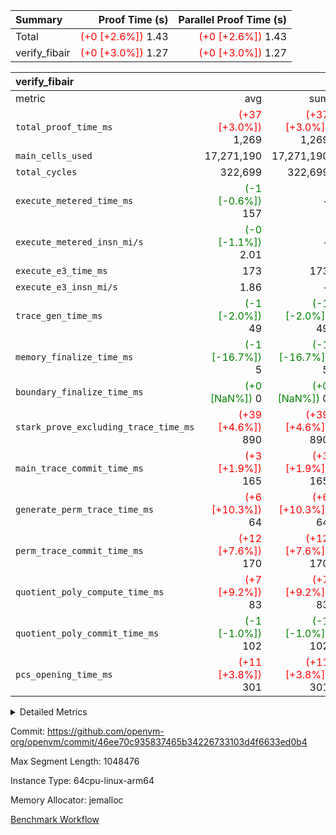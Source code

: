 | Summary | Proof Time (s) | Parallel Proof Time (s) |
|:---|---:|---:|
| Total | <span style='color: red'>(+0 [+2.6%])</span> 1.43 | <span style='color: red'>(+0 [+2.6%])</span> 1.43 |
| verify_fibair | <span style='color: red'>(+0 [+3.0%])</span> 1.27 | <span style='color: red'>(+0 [+3.0%])</span> 1.27 |


| verify_fibair |||||
|:---|---:|---:|---:|---:|
|metric|avg|sum|max|min|
| `total_proof_time_ms ` | <span style='color: red'>(+37 [+3.0%])</span> 1,269 | <span style='color: red'>(+37 [+3.0%])</span> 1,269 | <span style='color: red'>(+37 [+3.0%])</span> 1,269 | <span style='color: red'>(+37 [+3.0%])</span> 1,269 |
| `main_cells_used     ` |  17,271,190 |  17,271,190 |  17,271,190 |  17,271,190 |
| `total_cycles        ` |  322,699 |  322,699 |  322,699 |  322,699 |
| `execute_metered_time_ms` | <span style='color: green'>(-1 [-0.6%])</span> 157 | -          | -          | -          |
| `execute_metered_insn_mi/s` | <span style='color: green'>(-0 [-1.1%])</span> 2.01 | -          | <span style='color: green'>(-0 [-1.1%])</span> 2.01 | <span style='color: green'>(-0 [-1.1%])</span> 2.01 |
| `execute_e3_time_ms  ` |  173 |  173 |  173 |  173 |
| `execute_e3_insn_mi/s` |  1.86 | -          |  1.86 |  1.86 |
| `trace_gen_time_ms   ` | <span style='color: green'>(-1 [-2.0%])</span> 49 | <span style='color: green'>(-1 [-2.0%])</span> 49 | <span style='color: green'>(-1 [-2.0%])</span> 49 | <span style='color: green'>(-1 [-2.0%])</span> 49 |
| `memory_finalize_time_ms` | <span style='color: green'>(-1 [-16.7%])</span> 5 | <span style='color: green'>(-1 [-16.7%])</span> 5 | <span style='color: green'>(-1 [-16.7%])</span> 5 | <span style='color: green'>(-1 [-16.7%])</span> 5 |
| `boundary_finalize_time_ms` | <span style='color: green'>(+0 [NaN%])</span> 0 | <span style='color: green'>(+0 [NaN%])</span> 0 | <span style='color: green'>(+0 [NaN%])</span> 0 | <span style='color: green'>(+0 [NaN%])</span> 0 |
| `stark_prove_excluding_trace_time_ms` | <span style='color: red'>(+39 [+4.6%])</span> 890 | <span style='color: red'>(+39 [+4.6%])</span> 890 | <span style='color: red'>(+39 [+4.6%])</span> 890 | <span style='color: red'>(+39 [+4.6%])</span> 890 |
| `main_trace_commit_time_ms` | <span style='color: red'>(+3 [+1.9%])</span> 165 | <span style='color: red'>(+3 [+1.9%])</span> 165 | <span style='color: red'>(+3 [+1.9%])</span> 165 | <span style='color: red'>(+3 [+1.9%])</span> 165 |
| `generate_perm_trace_time_ms` | <span style='color: red'>(+6 [+10.3%])</span> 64 | <span style='color: red'>(+6 [+10.3%])</span> 64 | <span style='color: red'>(+6 [+10.3%])</span> 64 | <span style='color: red'>(+6 [+10.3%])</span> 64 |
| `perm_trace_commit_time_ms` | <span style='color: red'>(+12 [+7.6%])</span> 170 | <span style='color: red'>(+12 [+7.6%])</span> 170 | <span style='color: red'>(+12 [+7.6%])</span> 170 | <span style='color: red'>(+12 [+7.6%])</span> 170 |
| `quotient_poly_compute_time_ms` | <span style='color: red'>(+7 [+9.2%])</span> 83 | <span style='color: red'>(+7 [+9.2%])</span> 83 | <span style='color: red'>(+7 [+9.2%])</span> 83 | <span style='color: red'>(+7 [+9.2%])</span> 83 |
| `quotient_poly_commit_time_ms` | <span style='color: green'>(-1 [-1.0%])</span> 102 | <span style='color: green'>(-1 [-1.0%])</span> 102 | <span style='color: green'>(-1 [-1.0%])</span> 102 | <span style='color: green'>(-1 [-1.0%])</span> 102 |
| `pcs_opening_time_ms ` | <span style='color: red'>(+11 [+3.8%])</span> 301 | <span style='color: red'>(+11 [+3.8%])</span> 301 | <span style='color: red'>(+11 [+3.8%])</span> 301 | <span style='color: red'>(+11 [+3.8%])</span> 301 |



<details>
<summary>Detailed Metrics</summary>

|  | verify_program_compile_ms | total_cells | stark_prove_excluding_trace_time_ms | quotient_poly_compute_time_ms | quotient_poly_commit_time_ms | perm_trace_commit_time_ms | pcs_opening_time_ms | main_trace_commit_time_ms | app proof_time_ms |
| --- | --- | --- | --- | --- | --- | --- | --- | --- |
|  | 7 | 65,536 | 36 | 1 | 5 | 0 | 22 | 6 | 1,280 | 

| air_name | rows | quotient_deg | main_cols | interactions | constraints | cells |
| --- | --- | --- | --- | --- | --- | --- |
| AccessAdapterAir<2> |  | 2 |  | 5 | 12 |  | 
| AccessAdapterAir<4> |  | 2 |  | 5 | 12 |  | 
| AccessAdapterAir<8> |  | 2 |  | 5 | 12 |  | 
| FibonacciAir | 32,768 | 1 | 2 |  | 5 | 65,536 | 
| FriReducedOpeningAir |  | 2 |  | 39 | 71 |  | 
| JalRangeCheckAir |  | 2 |  | 9 | 14 |  | 
| NativePoseidon2Air<BabyBearParameters>, 1> |  | 2 |  | 136 | 572 |  | 
| PhantomAir |  | 2 |  | 3 | 5 |  | 
| ProgramAir |  | 1 |  | 1 | 4 |  | 
| VariableRangeCheckerAir |  | 1 |  | 1 | 4 |  | 
| VmAirWrapper<AluNativeAdapterAir, FieldArithmeticCoreAir> |  | 2 |  | 15 | 27 |  | 
| VmAirWrapper<BranchNativeAdapterAir, BranchEqualCoreAir<1> |  | 2 |  | 11 | 25 |  | 
| VmAirWrapper<NativeAdapterAir<2, 0>, PublicValuesCoreAir> |  | 2 |  | 11 | 29 |  | 
| VmAirWrapper<NativeLoadStoreAdapterAir<1>, NativeLoadStoreCoreAir<1> |  | 2 |  | 15 | 20 |  | 
| VmAirWrapper<NativeLoadStoreAdapterAir<4>, NativeLoadStoreCoreAir<4> |  | 2 |  | 15 | 20 |  | 
| VmAirWrapper<NativeVectorizedAdapterAir<4>, FieldExtensionCoreAir> |  | 2 |  | 15 | 27 |  | 
| VmConnectorAir |  | 2 |  | 5 | 11 |  | 
| VolatileBoundaryAir |  | 2 |  | 7 | 19 |  | 

| group | trace_gen_time_ms | total_proof_time_ms | total_cycles | total_cells | stark_prove_excluding_trace_time_ms | quotient_poly_compute_time_ms | quotient_poly_commit_time_ms | perm_trace_commit_time_ms | pcs_opening_time_ms | memory_finalize_time_ms | main_trace_commit_time_ms | main_cells_used | insns | generate_perm_trace_time_ms | fri.log_blowup | execute_metered_time_ms | execute_metered_insn_mi/s | execute_e3_time_ms | execute_e3_insn_mi/s | boundary_finalize_time_ms |
| --- | --- | --- | --- | --- | --- | --- | --- | --- | --- | --- | --- | --- | --- | --- | --- | --- | --- | --- | --- | --- |
| verify_fibair | 49 | 1,269 | 322,699 | 62,474,410 | 890 | 83 | 102 | 170 | 301 | 5 | 165 | 17,271,190 | 322,700 | 64 | 1 | 157 | 2.01 | 173 | 1.86 | 0 | 

| group | air_name | rows | prep_cols | perm_cols | main_cols | cells |
| --- | --- | --- | --- | --- | --- | --- |
| verify_fibair | AccessAdapterAir<2> | 131,072 |  | 16 | 11 | 3,538,944 | 
| verify_fibair | AccessAdapterAir<4> | 65,536 |  | 16 | 13 | 1,900,544 | 
| verify_fibair | AccessAdapterAir<8> | 128 |  | 16 | 17 | 4,224 | 
| verify_fibair | FriReducedOpeningAir | 2,048 |  | 84 | 27 | 227,328 | 
| verify_fibair | JalRangeCheckAir | 32,768 |  | 28 | 12 | 1,310,720 | 
| verify_fibair | NativePoseidon2Air<BabyBearParameters>, 1> | 32,768 |  | 312 | 398 | 23,265,280 | 
| verify_fibair | PhantomAir | 16,384 |  | 12 | 6 | 294,912 | 
| verify_fibair | ProgramAir | 8,192 |  | 8 | 10 | 147,456 | 
| verify_fibair | VariableRangeCheckerAir | 262,144 | 2 | 8 | 1 | 2,359,296 | 
| verify_fibair | VmAirWrapper<AluNativeAdapterAir, FieldArithmeticCoreAir> | 262,144 |  | 36 | 29 | 17,039,360 | 
| verify_fibair | VmAirWrapper<BranchNativeAdapterAir, BranchEqualCoreAir<1> | 32,768 |  | 28 | 23 | 1,671,168 | 
| verify_fibair | VmAirWrapper<NativeLoadStoreAdapterAir<1>, NativeLoadStoreCoreAir<1> | 65,536 |  | 40 | 21 | 3,997,696 | 
| verify_fibair | VmAirWrapper<NativeLoadStoreAdapterAir<4>, NativeLoadStoreCoreAir<4> | 32,768 |  | 40 | 27 | 2,195,456 | 
| verify_fibair | VmAirWrapper<NativeVectorizedAdapterAir<4>, FieldExtensionCoreAir> | 32,768 |  | 36 | 38 | 2,424,832 | 
| verify_fibair | VmConnectorAir | 2 | 1 | 16 | 5 | 42 | 
| verify_fibair | VolatileBoundaryAir | 65,536 |  | 20 | 12 | 2,097,152 | 

| group | trace_height_constraint | weighted_sum | threshold |
| --- | --- | --- | --- |
| verify_fibair | 0 | 1,085,444 | 2,013,265,921 | 
| verify_fibair | 1 | 5,411,200 | 2,013,265,921 | 
| verify_fibair | 2 | 542,722 | 2,013,265,921 | 
| verify_fibair | 3 | 5,476,612 | 2,013,265,921 | 
| verify_fibair | 4 | 65,536 | 2,013,265,921 | 
| verify_fibair | 5 | 12,851,850 | 2,013,265,921 | 

| trace_height_constraint | threshold |
| --- | --- |
| 0 | 2,013,265,921 | 

</details>


Commit: https://github.com/openvm-org/openvm/commit/46ee70c935837465b34226733103d4f6633ed0b4

Max Segment Length: 1048476

Instance Type: 64cpu-linux-arm64

Memory Allocator: jemalloc

[Benchmark Workflow](https://github.com/openvm-org/openvm/actions/runs/16278795592)
